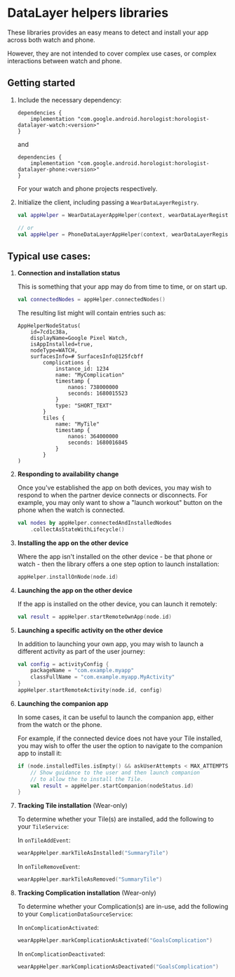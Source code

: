 # DataLayer helpers libraries

These libraries provides an easy means to detect and install your app across both watch and phone.

However, they are not intended to cover complex use cases, or complex interactions between watch and
phone.

## Getting started

1.  Include the necessary dependency:

    ```
    dependencies {
        implementation "com.google.android.horologist:horologist-datalayer-watch:<version>"
    }
    ```

    and

    ```
    dependencies {
        implementation "com.google.android.horologist:horologist-datalayer-phone:<version>"
    }
    ```

    For your watch and phone projects respectively.

1.  Initialize the client, including passing a `WearDataLayerRegistry`.

    ```kotlin
    val appHelper = WearDataLayerAppHelper(context, wearDataLayerRegistry, scope)

    // or
    val appHelper = PhoneDataLayerAppHelper(context, wearDataLayerRegistry)
    ```

## Typical use cases:

1.  **Connection and installation status**

    This is something that your app may do from time to time, or on start up.

    ```kotlin
    val connectedNodes = appHelper.connectedNodes()
    ```

    The resulting list might will contain entries such as:

    ```
    AppHelperNodeStatus(
        id=7cd1c38a,
        displayName=Google Pixel Watch,
        isAppInstalled=true,
        nodeType=WATCH,
        surfacesInfo=# SurfacesInfo@125fcbff
            complications {
                instance_id: 1234
                name: "MyComplication"
                timestamp {
                    nanos: 738000000
                    seconds: 1680015523
                }
                type: "SHORT_TEXT"
            }
            tiles {
                name: "MyTile"
                timestamp {
                    nanos: 364000000
                    seconds: 1680016845
                }
            }
    )
    ```

1.  **Responding to availability change**

    Once you've established the app on both devices, you may wish to respond to when the partner
    device connects or disconnects. For example, you may only want to show a "launch workout" button
    on the phone when the watch is connected.

    ```kotlin
    val nodes by appHelper.connectedAndInstalledNodes
        .collectAsStateWithLifecycle()
    ```

1.  **Installing the app on the other device**

    Where the app isn't installed on the other device - be that phone or watch - then the library offers
    a one step option to launch installation:

    ```kotlin
    appHelper.installOnNode(node.id)
    ```

1.  **Launching the app on the other device**

    If the app is installed on the other device, you can launch it remotely:

    ```kotlin
    val result = appHelper.startRemoteOwnApp(node.id)
    ```

1.  **Launching a specific activity on the other device**

    In addition to launching your own app, you may wish to launch a different
    activity as part of the user journey:

    ```kotlin
    val config = activityConfig { 
        packageName = "com.example.myapp"
        classFullName = "com.example.myapp.MyActivity"
    }
    appHelper.startRemoteActivity(node.id, config)
    ```

1.  **Launching the companion app**

    In some cases, it can be useful to launch the companion app, either from the watch or the phone.

    For example, if the connected device does not have your Tile installed, you may wish to offer the
    user the option to navigate to the companion app to install it:

    ```kotlin
    if (node.installedTiles.isEmpty() && askUserAttempts < MAX_ATTEMPTS) {
        // Show guidance to the user and then launch companion
        // to allow the to install the Tile.
        val result = appHelper.startCompanion(nodeStatus.id)
    }
    ```

1.  **Tracking Tile installation** (Wear-only)

    To determine whether your Tile(s) are installed, add the following to your `TileService`:

    In `onTileAddEvent`:

    ```kotlin
    wearAppHelper.markTileAsInstalled("SummaryTile")
    ```

    In `onTileRemoveEvent`:

    ```kotlin
    wearAppHelper.markTileAsRemoved("SummaryTile")
    ```

1.  **Tracking Complication installation** (Wear-only)

    To determine whether your Complication(s) are in-use, add the following to your `ComplicationDataSourceService`:

    In `onComplicationActivated`:

    ```kotlin
    wearAppHelper.markComplicationAsActivated("GoalsComplication")
    ```

    In `onComplicationDeactivated`:

    ```kotlin
    wearAppHelper.markComplicationAsDeactivated("GoalsComplication")
    ```
    
